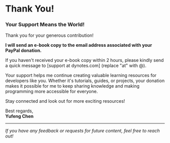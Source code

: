 # Thank You!

### Your Support Means the World!

Thank you for your generous contribution! 

**I will send an e-book copy to the email address associated with your PayPal donation.**

If you haven't received your e-book copy within 2 hours, please kindly send a quick message to [support at dynotes.com] (replace "at" with @).

Your support helps me continue creating valuable learning resources for developers like you. Whether it's tutorials, guides, or projects, your donation makes it possible for me to keep sharing knowledge and making programming more accessible for everyone.

Stay connected and look out for more exciting resources!

Best regards,  
**Yufeng Chen**

---

_If you have any feedback or requests for future content, feel free to reach out!_
